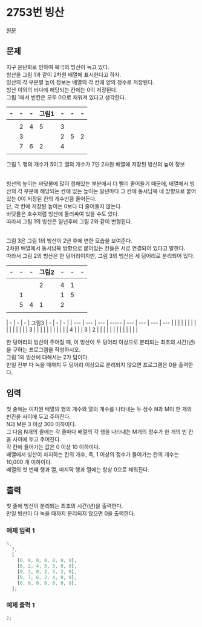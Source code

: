 # 2753번 빙산

[원문](https://www.acmicpc.net/problem/2573)

## 문제

지구 온난화로 인하여 북극의 빙산이 녹고 있다.<br />빙산을 그림 1과 같이 2차원 배열에 표시한다고 하자.<br />빙산의 각 부분별 높이 정보는 배열의 각 칸에 양의 정수로 저장된다.<br />빙산 이외의 바다에 해당되는 칸에는 0이 저장된다.<br />그림 1에서 빈칸은 모두 0으로 채워져 있다고 생각한다.<br />

| -   | -   | -   | 그림1 | -   | -   | -   |
| --- | --- | --- | ----- | --- | --- | --- |
|     |     |     |       |     |     |     |
|     | 2   | 4   | 5     | 3   |     |     |
|     | 3   |     |       | 2   | 5   | 2   |
|     | 7   | 6   | 2     | 4   |     |     |
|     |     |     |       |     |     |     |

그림 1. 행의 개수가 5이고 열의 개수가 7인 2차원 배열에 저장된 빙산의 높이 정보<br /><br />

빙산의 높이는 바닷물에 많이 접해있는 부분에서 더 빨리 줄어들기 때문에, 배열에서 빙산의 각 부분에 해당되는 칸에 있는 높이는 일년마다 그 칸에 동서남북 네 방향으로 붙어있는 0이 저장된 칸의 개수만큼 줄어든다.<br />단, 각 칸에 저장된 높이는 0보다 더 줄어들지 않는다.<br />바닷물은 호수처럼 빙산에 둘러싸여 있을 수도 있다.<br />따라서 그림 1의 빙산은 일년후에 그림 2와 같이 변형된다.<br /><br />

그림 3은 그림 1의 빙산이 2년 후에 변한 모습을 보여준다.<br />2차원 배열에서 동서남북 방향으로 붙어있는 칸들은 서로 연결되어 있다고 말한다.<br />따라서 그림 2의 빙산은 한 덩어리이지만, 그림 3의 빙산은 세 덩어리로 분리되어 있다.<br />

| -   | -   | -   | 그림2 | -   | -   | -   |
| --- | --- | --- | ----- | --- | --- | --- |
|     |     |     |       |     |     |     |
|     |     |     | 2     | 4   | 1   |     |
|     | 1   |     |       | 1   | 5   |     |
|     | 5   | 4   | 1     | 2   |     |     |
|     |     |     |       |     |     |     |

| -   | -   | -   | 그림3 | -   | -   | -   |
| --- | --- | --- | ----- | --- | --- | --- | --- |
|     |     |     |       |     |     |     |
|     |     |     |       |     | 3   |     |     |
|     |     |     |       |     |     |     | 4   |
|     | 3   | 2   |       |     |     |     |
|     |     |     |       |     |     |     |

한 덩어리의 빙산이 주어질 때, 이 빙산이 두 덩어리 이상으로 분리되는 최초의 시간(년)을 구하는 프로그램을 작성하시오.<br />그림 1의 빙산에 대해서는 2가 답이다.<br /> 만일 전부 다 녹을 때까지 두 덩어리 이상으로 분리되지 않으면 프로그램은 0을 출력한다.

## 입력

첫 줄에는 이차원 배열의 행의 개수와 열의 개수를 나타내는 두 정수 N과 M이 한 개의 빈칸을 사이에 두고 주어진다.<br />N과 M은 3 이상 300 이하이다.<br />그 다음 N개의 줄에는 각 줄마다 배열의 각 행을 나타내는 M개의 정수가 한 개의 빈 칸을 사이에 두고 주어진다.<br />각 칸에 들어가는 값은 0 이상 10 이하이다.<br />배열에서 빙산이 차지하는 칸의 개수, 즉, 1 이상의 정수가 들어가는 칸의 개수는 10,000 개 이하이다.<br />배열의 첫 번째 행과 열, 마지막 행과 열에는 항상 0으로 채워진다.

## 출력

첫 줄에 빙산이 분리되는 최초의 시간(년)을 출력한다.<br />만일 빙산이 다 녹을 때까지 분리되지 않으면 0을 출력한다.

### 예제 입력 1

```js
5,
  7,
  [
    [0, 0, 0, 0, 0, 0, 0],
    [0, 2, 4, 5, 3, 0, 0],
    [0, 3, 0, 2, 5, 2, 0],
    [0, 7, 6, 2, 4, 0, 0],
    [0, 0, 0, 0, 0, 0, 0],
  ];
```

### 예제 출력 1

```js
2;
```
